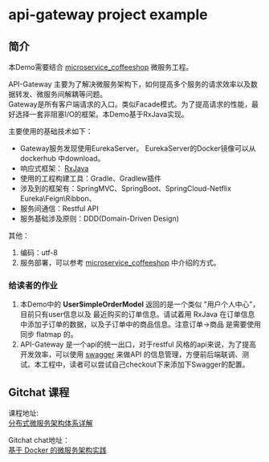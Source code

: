 # api-gateway project example 


## 简介

本Demo需要结合 [microservice_coffeeshop](https://github.com/lijingyao/microservice_coffeeshop) 微服务工程。
 
API-Gateway 主要为了解决微服务架构下，如何提高多个服务的请求效率以及数据转发、微服务间解耦等问题。    
Gateway是所有客户端请求的入口。类似Facade模式。为了提高请求的性能，最好选择一套非阻塞I/O的框架。本Demo基于RxJava实现。 


主要使用的基础技术如下：      



* Gateway服务发现使用EurekaServer。 EurekaServer的Docker镜像可以从 dockerhub 中download。       
* 响应式框架： [RxJava](https://github.com/ReactiveX/RxJava) 
* 使用的工程构建工具：Gradle、Gradlew插件    
* 涉及到的框架有：SpringMVC、SpringBoot、SpringCloud-Netflix Eureka\Feign\Ribbon、     
* 服务间通信：Restful API   
* 服务基础涉及原则：DDD(Domain-Driven Design)     

其他：

1. 编码：utf-8
2. 服务部署，可以参考  [microservice_coffeeshop](https://github.com/lijingyao/microservice_coffeeshop) 中介绍的方式。


### 给读者的作业  

1. 本Demo中的 **UserSimpleOrderModel** 返回的是一个类似  "用户个人中心"，目前只有user信息以及
最近购买的订单信息。请试着用 RxJava 在订单信息中添加子订单的数据，以及子订单中的商品信息。注意订单->商品
是需要使用同步 flatmap 的。  
2. API-Gateway 是一个api的统一出口，对于restful 风格的api来说，为了提高开发效率，可以使用 [swagger](https://swagger.io/)
来做API 的信息管理，方便前后端联调、测试。本工程中，读者可以尝试自己checkout下来添加下Swagger的配置。     

 

## Gitchat 课程

课程地址:      
[分布式微服务架构体系详解](https://gitbook.cn/gitchat/column/5b444ae694c0f60b4ec4a68c)
 
Gitchat chat地址：  
[基于 Docker 的微服务架构实践](https://gitbook.cn/gitchat/activity/5a425b957431432eb6052297)
